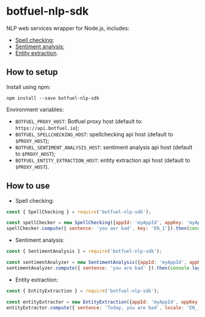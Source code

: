 # botfuel-nlp-sdk

NLP web services wrapper for Node.js, includes:
- [Spell checking](src/resources/spellchecking.js);
- [Sentiment analysis](src/resources/sentiment-analysis.js);
- [Entity extraction](src/resources/entity-extraction.js).

## How to setup

Install using npm:
```shell
npm install --save botfuel-nlp-sdk
```

Environment variables:
- `BOTFUEL_PROXY_HOST`: Botfuel proxy host (default to: `https://api.botfuel.io`);
- `BOTFUEL_SPELLCHECKING_HOST`: spellchecking api host (default to `$PROXY_HOST`);
- `BOTFUEL_SENTIMENT_ANALYSIS_HOST`: sentiment analysis api host (default to `$PROXY_HOST`);
- `BOTFUEL_ENTITY_EXTRACTION_HOST`: entity extraction api host (default to `$PROXY_HOST`).

## How to use

- Spell checking:
```node.js
const { SpellChecking } = require('botfuel-nlp-sdk');

const spellChecker = new SpellChecking({appId: 'myAppId', appKey: 'myAppKey'});
spellChecker.compute({ sentence: 'you aer bad', key: 'EN_1'}).then(console.log);
```

- Sentiment analysis:
```node.js
const { SentimentAnalysis } = require('botfuel-nlp-sdk');

const sentimentAnalyzer = new SentimentAnalysis({appId: 'myAppId', appKey: 'myAppKey'});
sentimentAnalyzer.compute({ sentence: 'you are bad' }).then(console.log);
```

- Entity extraction:
```node.js
const { EntityExtraction } = require('botfuel-nlp-sdk');

const entityExtractor = new EntityExtraction({appId: 'myAppId', appKey: 'myAppKey'});
entityExtractor.compute({ sentence: 'Today, you are bad', locale: 'EN_1'}).then(console.log);
```
